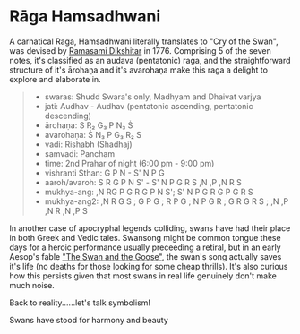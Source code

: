 # Rāga Hamsadhwani

A carnatical Raga, Hamsadhwani literally translates to "Cry of the Swan", was devised by [Ramasami Dikshitar](https://en.wikipedia.org/wiki/Ramaswami_Dikshitar) in 1776.
Comprising 5 of the seven notes, it's classified as an audava (pentatonic) raga, and the straightforward structure of it's ārohaṇa and it's avarohaṇa make this raga a delight to explore and elaborate in.

>
>* swaras:          Shudd Swara's only, Madhyam and Dhaivat varjya
>* jati:            Audhav - Audhav (pentatonic ascending, pentatonic descending)
>* ārohaṇa:         S R₂ G₃ P N₃ Ṡ
>* avarohaṇa:       Ṡ N₃ P G₃ R₂ S
>* vadi:            Rishabh (Shadhaj)
>* samvadi:         Pancham
>* time:            2nd Prahar of night (6:00 pm - 9:00 pm)
>* vishranti Sthan: G P N - S' N P G
>* aaroh/avaroh:    S R G P N S' - S' N P G R S ,N ,P ,N R S
>* mukhya-ang:      ,N RG P G R G P N S'; S' N P G R G P G R S
>* mukhya-ang2:     ,N R G S ; G P G ; R P G ; N P G R ; G R G R S ; ,N ,P ,N R ,N ,P S
>

In another case of apocryphal legends colliding, swans have had their place in both Greek and Vedic tales. Swansong might be common tongue these days for a heroic performance usually preceeding a retiral, but in an early Aesop's fable ["The Swan and the Goose"](https://en.wikipedia.org/wiki/The_Swan_and_the_Goose), the swan's song actually saves it's life (no deaths for those looking for some cheap thrills). It's also curious how this persists given that most swans in real life genuinely don't make much noise.

Back to reality......let's talk symbolism!

Swans have stood for harmony and beauty 
